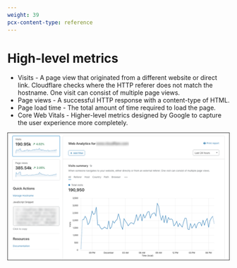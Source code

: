 ```yaml
---
weight: 39
pcx-content-type: reference
---
```


# High-level metrics

- Visits - A page view that originated from a different website or direct link. Cloudflare checks where the HTTP referer does not match the hostname. One visit can consist of multiple page views.
- Page views - A successful HTTP response with a content-type of HTML.
- Page load time - The total amount of time required to load the page.
- Core Web Vitals - Higher-level metrics designed by Google to capture the user experience more completely.

![Web Analytics overview](../../../static/images/dash-web_analytics-overview.png)
